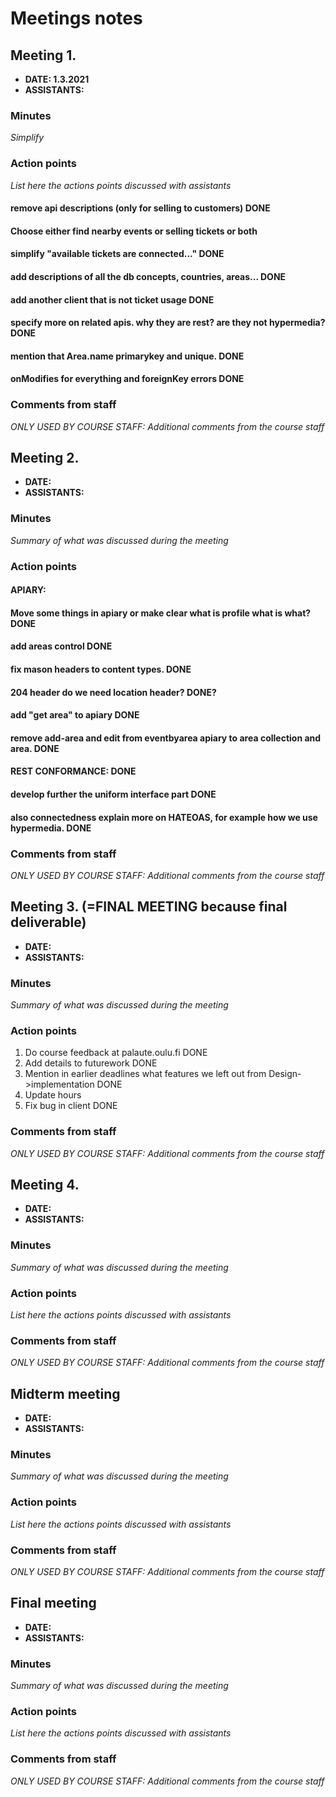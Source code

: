 # Meetings notes

## Meeting 1.
* **DATE: 1.3.2021**
* **ASSISTANTS:**

### Minutes
*Simplify*

### Action points
*List here the actions points discussed with assistants*
#### remove api descriptions (only for selling to customers) DONE

#### Choose either find nearby events or selling tickets or both

#### simplify "available tickets  are connected..." DONE

#### add descriptions of all the db concepts, countries, areas... DONE

#### add another client that is not ticket usage DONE

#### specify more on related apis. why they are rest? are they not hypermedia? DONE

#### mention that Area.name primarykey and unique. DONE

#### onModifies for everything and foreignKey errors DONE

### Comments from staff
*ONLY USED BY COURSE STAFF: Additional comments from the course staff*

## Meeting 2.
* **DATE:**
* **ASSISTANTS:**

### Minutes
*Summary of what was discussed during the meeting*

### Action points
#### APIARY:
#### Move some things in apiary or make clear what is profile what is what? DONE
#### add areas control  DONE
#### fix mason headers to content types.  DONE
#### 204 header do we need location header?  DONE?
#### add "get area" to apiary    DONE
#### remove add-area and edit from eventbyarea apiary to area collection and area.  DONE

#### REST CONFORMANCE: DONE
#### develop further the uniform interface part DONE
#### also connectedness explain more on HATEOAS, for example how we use hypermedia. DONE



### Comments from staff
*ONLY USED BY COURSE STAFF: Additional comments from the course staff*

## Meeting 3. (=FINAL MEETING because final deliverable)
* **DATE:**
* **ASSISTANTS:**

### Minutes
*Summary of what was discussed during the meeting*

### Action points
1. Do course feedback at palaute.oulu.fi DONE
2. Add details to futurework DONE
3. Mention in earlier deadlines what features we left out from Design->implementation DONE
4. Update hours 
5. Fix bug in client DONE


### Comments from staff
*ONLY USED BY COURSE STAFF: Additional comments from the course staff*

## Meeting 4.
* **DATE:**
* **ASSISTANTS:**

### Minutes
*Summary of what was discussed during the meeting*

### Action points
*List here the actions points discussed with assistants*


### Comments from staff
*ONLY USED BY COURSE STAFF: Additional comments from the course staff*

## Midterm meeting
* **DATE:**
* **ASSISTANTS:**

### Minutes
*Summary of what was discussed during the meeting*

### Action points
*List here the actions points discussed with assistants*


### Comments from staff
*ONLY USED BY COURSE STAFF: Additional comments from the course staff*

## Final meeting
* **DATE:**
* **ASSISTANTS:**

### Minutes
*Summary of what was discussed during the meeting*

### Action points
*List here the actions points discussed with assistants*


### Comments from staff
*ONLY USED BY COURSE STAFF: Additional comments from the course staff*

